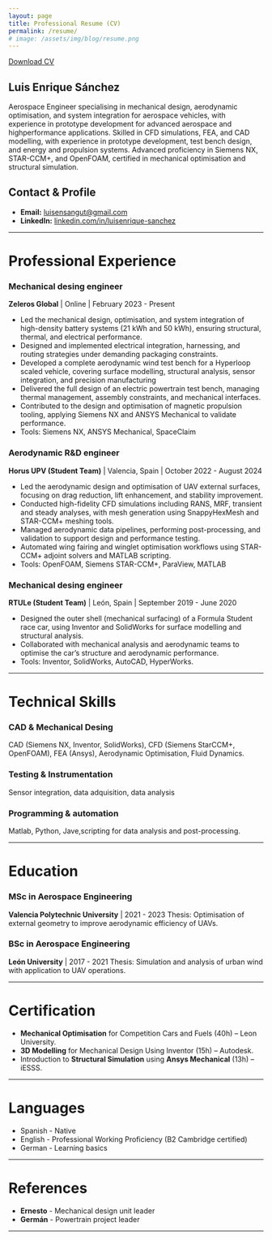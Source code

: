 ```yaml
---
layout: page
title: Professional Resume (CV)
permalink: /resume/
# image: /assets/img/blog/resume.png
---
```


<div class="cv-download">
  <a href="/assets/docs/CV_Luis_Enrique_Sánchez-Aerospace_engineer.pdf" class="button large">
    Download CV
  </a>
</div>

## Luis Enrique Sánchez

Aerospace Engineer specialising in mechanical design, aerodynamic optimisation, and system integration for aerospace vehicles, with experience in prototype development for advanced aerospace and highperformance applications. Skilled in CFD simulations, FEA, and CAD modelling, with experience in prototype development, test bench design, and energy and propulsion systems. Advanced proficiency in Siemens NX, STAR-CCM+, and OpenFOAM, certified in mechanical optimisation and structural simulation.

## Contact & Profile
* **Email:** luisensangut@gmail.com
* **LinkedIn:** [linkedin.com/in/luisenrique-sanchez](https://www.linkedin.com/in/luisenrique-sanchez)

---

# Professional Experience

### Mechanical desing engineer
**Zeleros Global** | Online | February 2023 - Present
* Led the mechanical design, optimisation, and system integration of high-density battery systems (21 kWh and 50 kWh), ensuring structural, thermal, and electrical performance.
* Designed and implemented electrical integration, harnessing, and routing strategies under
demanding packaging constraints.
* Developed a complete aerodynamic wind test bench for a Hyperloop scaled vehicle, covering
surface modelling, structural analysis, sensor integration, and precision manufacturing
* Delivered the full design of an electric powertrain test bench, managing thermal management,
assembly constraints, and mechanical interfaces.
* Contributed to the design and optimisation of magnetic propulsion tooling, applying Siemens NX
and ANSYS Mechanical to validate performance.
* Tools: Siemens NX, ANSYS Mechanical, SpaceClaim

### Aerodynamic R&D engineer
**Horus UPV (Student Team)** | Valencia, Spain | October 2022 - August 2024
* Led the aerodynamic design and optimisation of UAV external surfaces, focusing on drag reduction, lift enhancement, and stability improvement.
* Conducted high-fidelity CFD simulations including RANS, MRF, transient and steady analyses,
with mesh generation using SnappyHexMesh and STAR-CCM+ meshing tools.
* Managed aerodynamic data pipelines, performing post-processing, and validation to support
design and performance testing.
* Automated wing fairing and winglet optimisation workflows using STAR-CCM+ adjoint solvers and
MATLAB scripting.
* Tools: OpenFOAM, Siemens STAR-CCM+, ParaView, MATLAB

### Mechanical desing engineer
**RTULe (Student Team)** | León, Spain | September 2019 - June 2020
* Designed the outer shell (mechanical surfacing) of a Formula Student race car, using Inventor and SolidWorks for surface modelling and structural analysis.
* Collaborated with mechanical analysis and aerodynamic teams to optimise the car’s structure
and aerodynamic performance.
* Tools: Inventor, SolidWorks, AutoCAD, HyperWorks.

---
# Technical Skills

### CAD & Mechanical Desing
CAD (Siemens NX, Inventor, SolidWorks), CFD (Siemens StarCCM+, OpenFOAM), FEA (Ansys), Aerodynamic Optimisation, Fluid Dynamics.
### Testing & Instrumentation
Sensor integration, data adquisition, data analysis
### Programming & automation
Matlab, Python, Jave,scripting for data analysis and post-processing.

---

# Education

### MSc in Aerospace Engineering
**Valencia Polytechnic University** | 2021 - 2023
Thesis: Optimisation of external geometry to improve aerodynamic efficiency of UAVs.

### BSc in Aerospace Engineering
**León University** | 2017 - 2021
Thesis: Simulation and analysis of urban wind with application to UAV operations.

---

# Certification

* **Mechanical Optimisation** for Competition Cars and Fuels (40h) – Leon University.
* **3D Modelling** for Mechanical Design Using Inventor (15h) – Autodesk.
* Introduction to **Structural Simulation** using **Ansys Mechanical** (13h) – iESSS.

---

# Languages
* Spanish - Native
* English - Professional Working Proficiency (B2 Cambridge certified)
* German - Learning basics

---

# References

* **Ernesto** - Mechanical design unit leader
* **Germán** - Powertrain project leader

---


